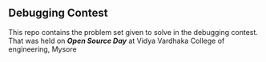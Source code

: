 ## Debugging Contest 
This repo contains the problem set given to solve in the debugging contest.
That was held on ***Open Source Day*** at Vidya Vardhaka College of engineering, Mysore

